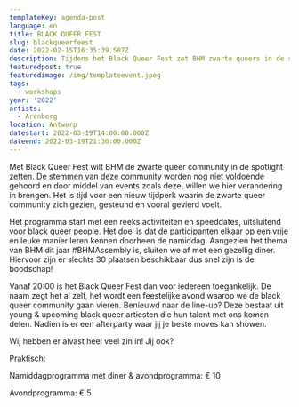 ```yaml
---
templateKey: agenda-post
language: en
title: BLACK QUEER FEST
slug: blackqueerfeest
date: 2022-02-15T16:35:39.507Z
description: Tijdens het Black Queer Fest zet BHM zwarte queers in de spotlight.
featuredpost: true
featuredimage: /img/templateevent.jpeg
tags:
  - workshops
year: '2022'
artists:
  - Arenberg
location: Antwerp
datestart: 2022-03-19T14:00:00.000Z
dateend: 2022-03-19T21:30:00.000Z
---
```

Met Black Queer Fest wilt BHM de zwarte queer community in de spotlight zetten. De stemmen van deze community worden nog niet voldoende gehoord en door middel van events zoals deze, willen we hier verandering in brengen. Het is tijd voor een nieuw tijdperk waarin de zwarte queer community zich gezien, gesteund en vooral gevierd voelt. 

Het programma start met een reeks activiteiten en speeddates, uitsluitend voor black queer people. Het doel is dat de participanten elkaar op een vrije en leuke manier leren kennen doorheen de namiddag. Aangezien het thema van BHM dit jaar #BHMAssembly is, sluiten we af met een gezellig diner. Hiervoor zijn er slechts 30 plaatsen beschikbaar dus snel zijn is de boodschap!

Vanaf 20:00 is het Black Queer Fest dan voor iedereen toegankelijk.  De naam zegt het al zelf, het wordt een feestelijke avond waarop we de black queer community gaan vieren. Benieuwd naar de line-up? Deze bestaat uit young & upcoming black queer artiesten die hun talent met ons komen delen. Nadien is er een afterparty waar jij je beste moves kan showen. 

Wij hebben er alvast heel veel zin in! Jij ook?

Praktisch:

Namiddagprogramma met diner & avondprogramma: € 10

Avondprogramma: € 5
